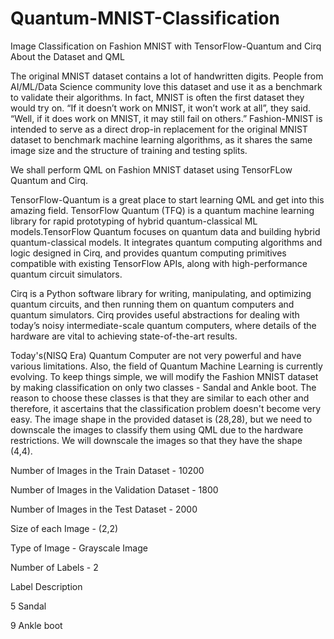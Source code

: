 # Quantum-MNIST-Classification

Image Classification on Fashion MNIST with TensorFlow-Quantum and Cirq
About the Dataset and QML

The original MNIST dataset contains a lot of handwritten digits. People from AI/ML/Data Science community love this dataset and use it as a benchmark to validate their algorithms. In fact, MNIST is often the first dataset they would try on. “If it doesn’t work on MNIST, it won’t work at all”, they said. “Well, if it does work on MNIST, it may still fail on others.” Fashion-MNIST is intended to serve as a direct drop-in replacement for the original MNIST dataset to benchmark machine learning algorithms, as it shares the same image size and the structure of training and testing splits.

We shall perform QML on Fashion MNIST dataset using TensorFLow Quantum and Cirq.

TensorFlow-Quantum is a great place to start learning QML and get into this amazing field. TensorFlow Quantum (TFQ) is a quantum machine learning library for rapid prototyping of hybrid quantum-classical ML models.TensorFlow Quantum focuses on quantum data and building hybrid quantum-classical models. It integrates quantum computing algorithms and logic designed in Cirq, and provides quantum computing primitives compatible with existing TensorFlow APIs, along with high-performance quantum circuit simulators.

Cirq is a Python software library for writing, manipulating, and optimizing quantum circuits, and then running them on quantum computers and quantum simulators. Cirq provides useful abstractions for dealing with today’s noisy intermediate-scale quantum computers, where details of the hardware are vital to achieving state-of-the-art results.

Today's(NISQ Era) Quantum Computer are not very powerful and have various limitations. Also, the field of Quantum Machine Learning is currently evolving. To keep things simple, we will modify the Fashion MNIST dataset by making classification on only two classes - Sandal and Ankle boot. The reason to choose these classes is that they are similar to each other and therefore, it ascertains that the classification problem doesn't become very easy. The image shape in the provided dataset is (28,28), but we need to downscale the images to classify them using QML due to the hardware restrictions. We will downscale the images so that they have the shape (4,4).

Number of Images in the Train Dataset - 10200

Number of Images in the Validation Dataset - 1800

Number of Images in the Test Dataset - 2000

Size of each Image - (2,2)

Type of Image - Grayscale Image

Number of Labels - 2

Label Description

5 Sandal

9 Ankle boot
